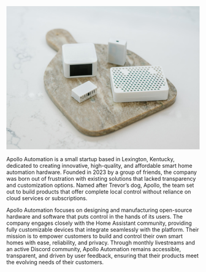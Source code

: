 ![](../../../assets/apolloautomation-finals-66.jpg)

Apollo Automation is a small startup based in Lexington, Kentucky, dedicated to creating innovative, high-quality, and affordable smart home automation hardware. Founded in 2023 by a group of friends, the company was born out of frustration with existing solutions that lacked transparency and customization options. Named after Trevor’s dog, Apollo, the team set out to build products that offer complete local control without reliance on cloud services or subscriptions.

Apollo Automation focuses on designing and manufacturing open-source hardware and software that puts control in the hands of its users. The company engages closely with the Home Assistant community, providing fully customizable devices that integrate seamlessly with the platform. Their mission is to empower customers to build and control their own smart homes with ease, reliability, and privacy. Through monthly livestreams and an active Discord community, Apollo Automation remains accessible, transparent, and driven by user feedback, ensuring that their products meet the evolving needs of their customers.